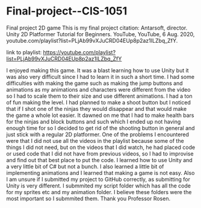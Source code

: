 # Final-project--CIS-1051
Final project 2D game
This is my final project
citation:
Antarsoft, director. Unity 2D Platformer Tutorial for Beginners. YouTube, YouTube, 6 Aug. 2020, youtube.com/playlist?list=PLjAb99vXJuCRD04EUp8p2az1ILZbq_ZfY. 

link to playlist: https://youtube.com/playlist?list=PLjAb99vXJuCRD04EUp8p2az1ILZbq_ZfY

I enjoyed making this game. It was a blast learning how to use Unity but it was also very difficult since I had to learn it in such a short time. I had some difficulties with making the game such as making the jump buttons and animations as my animations and characters were different from the video so I had to scale them to their size and use different animations. I had a ton of fun making the level. I had planned to make a shoot button but I noticed that if I shot one of the ninjas they would disappear and that would make the game a whole lot easier. It dawned on me that I had to make health bars for the ninjas and block buttons and such which I ended up not having enough time for so I decided to get rid of the shooting button in general and just stick with a regular 2D platformer. One of the problems I encountered were that I did not use all the videos in the playlist because some of the things I did not need, but on the videos that I did watch, he had placed code or used code that I did not have from previous videos, so I had to improvise and find out that best place to put the code. I learned how to use Unity and a very little bit of C# but not a bunch. I also learned a little bit of implementing animations and I learned that making a game is not easy. Also I am unsure if I submitted my project to GitHub correctly, as submitting for Unity is very different. I submmited my script folder which has all the code for my sprites etc and my animation folder. I believe these folders were the most important so I submmited them. Thank you Professor Rosen.
